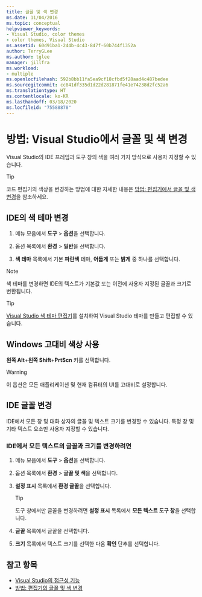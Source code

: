```yaml
---
title: 글꼴 및 색 변경
ms.date: 11/04/2016
ms.topic: conceptual
helpviewer_keywords:
- Visual Studio, color themes
- color themes, Visual Studio
ms.assetid: 60d91ba1-244b-4c43-847f-60b744f1352a
author: TerryGLee
ms.author: tglee
manager: jillfra
ms.workload:
- multiple
ms.openlocfilehash: 592b8bb11fa5ea9cf18cfbd5f28aad4c487bedee
ms.sourcegitcommit: cc841df335d1d22d281871fe41e74238d2fc52a6
ms.translationtype: HT
ms.contentlocale: ko-KR
ms.lasthandoff: 03/18/2020
ms.locfileid: "75588878"
---
```

# <a name="how-to-change-fonts-and-colors-in-visual-studio"></a>방법: Visual Studio에서 글꼴 및 색 변경

Visual Studio의 IDE 프레임과 도구 창의 색을 여러 가지 방식으로 사용자 지정할 수 있습니다.

> [!TIP]
> 코드 편집기의 색상을 변경하는 방법에 대한 자세한 내용은 [방법: 편집기에서 글꼴 및 색 변경](../ide/reference/how-to-change-fonts-and-colors-in-the-editor.md)을 참조하세요.

## <a name="change-the-color-theme-of-the-ide"></a>IDE의 색 테마 변경

1. 메뉴 모음에서 **도구** > **옵션**을 선택합니다.

1. 옵션 목록에서 **환경** > **일반**을 선택합니다.

1. **색 테마** 목록에서 기본 **파란색** 테마, **어둡게** 또는 **밝게** 중 하나를 선택합니다.

> [!NOTE]
> 색 테마를 변경하면 IDE의 텍스트가 기본값 또는 이전에 사용자 지정된 글꼴과 크기로 변환됩니다.

> [!TIP]
> [Visual Studio 색 테마 편집기](https://marketplace.visualstudio.com/items?itemName=VisualStudioPlatformTeam.VisualStudio2017ColorThemeEditor)를 설치하여 Visual Studio 테마를 만들고 편집할 수 있습니다.

## <a name="use-windows-high-contrast-colors"></a>Windows 고대비 색상 사용

**왼쪽 Alt**+**왼쪽 Shift**+**PrtScn** 키를 선택합니다.

> [!WARNING]
> 이 옵션은 모든 애플리케이션 및 현재 컴퓨터의 UI를 고대비로 설정합니다.

## <a name="change-ide-fonts"></a>IDE 글꼴 변경

IDE에서 모든 창 및 대화 상자의 글꼴 및 텍스트 크기를 변경할 수 있습니다. 특정 창 및 기타 텍스트 요소만 사용자 지정할 수 있습니다.

### <a name="to-change-the-font-and-size-of-all-text-in-the-ide"></a>IDE에서 모든 텍스트의 글꼴과 크기를 변경하려면

1. 메뉴 모음에서 **도구** > **옵션**을 선택합니다.

1. 옵션 목록에서 **환경** > **글꼴 및 색**을 선택합니다.

1. **설정 표시** 목록에서 **환경 글꼴**을 선택합니다.

    > [!TIP]
    > 도구 창에서만 글꼴을 변경하려면 **설정 표시** 목록에서 **모든 텍스트 도구 창**을 선택합니다.

1. **글꼴** 목록에서 글꼴을 선택합니다.

1. **크기** 목록에서 텍스트 크기를 선택한 다음 **확인** 단추를 선택합니다.

## <a name="see-also"></a>참고 항목

- [Visual Studio의 접근성 기능](../ide/reference/accessibility-features-of-visual-studio.md)
- [방법: 편집기의 글꼴 및 색 변경](../ide/reference/how-to-change-fonts-and-colors-in-the-editor.md)
